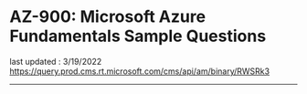 # AZ-900: Microsoft Azure Fundamentals Sample Questions
last updated : 3/19/2022
https://query.prod.cms.rt.microsoft.com/cms/api/am/binary/RWSRk3
<hr>
